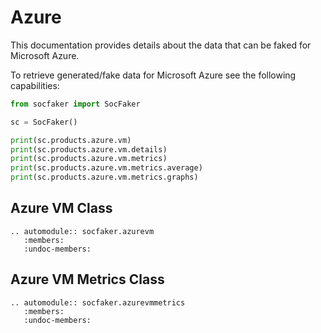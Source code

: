 # Azure

This documentation provides details about the data that can be faked for Microsoft Azure.

To retrieve generated/fake data for Microsoft Azure see the following capabilities:


```python
from socfaker import SocFaker

sc = SocFaker()

print(sc.products.azure.vm)
print(sc.products.azure.vm.details)
print(sc.products.azure.vm.metrics)
print(sc.products.azure.vm.metrics.average)
print(sc.products.azure.vm.metrics.graphs)
```

## Azure VM Class

```eval_rst
.. automodule:: socfaker.azurevm
   :members:
   :undoc-members:
```

## Azure VM Metrics Class

```eval_rst
.. automodule:: socfaker.azurevmmetrics
   :members:
   :undoc-members:
```